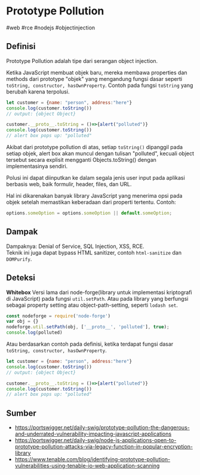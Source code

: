 # Prototype Pollution
#web #rce #nodejs #objectinjection


## Definisi
Prototype Pollution adalah tipe dari serangan object injection.

Ketika JavaScript membuat objek baru, mereka membawa properties dan methods dari prototype "objek" yang mengandung fungsi dasar seperti `toString, constructor, hasOwnProperty`. Contoh pada fungsi `toString` yang berubah karena terpolusi.

```js
let customer = {name: "person", address:"here"}
console.log(customer.toString())
// output: {object Object}

customer.__proto__.toString = ()=>{alert("polluted")}
console.log(customer.toString())
// alert box pops up: "polluted"
```

Akibat dari prototype pollution di atas, setiap `toString()` dipanggil pada setiap objek, alert box akan muncul dengan tulisan "polluted", kecuali object tersebut secara explisit mengganti Objects.toString() dengan implementasinya sendiri.

Polusi ini dapat diinputkan ke dalam segala jenis user input pada aplikasi berbasis web, baik formulir, header, files, dan URL.

Hal ini dikarenakan banyak library JavaScript yang menerima opsi pada objek setelah memastikan keberadaan dari properti tertentu. Contoh:

```js
options.someOption = options.someOption || default.someOption;
```

## Dampak
Dampaknya: Denial of Service, SQL Injection, XSS, RCE.  
Teknik ini juga dapat bypass HTML sanitizer, contoh `html-sanitize` dan `DOMPurify`.

## Deteksi
**Whitebox**
Versi lama dari node-forge(library untuk implementasi kriptografi di JavaScript) pada fungsi `util.setPath`. Atau pada library yang berfungsi sebagai property setting atau object-path-setting, seperti  `lodash set`.
```js
const nodeforge = require('node-forge')
var obj = {}
nodeforge.util.setPath(obj, ['__proto__', 'polluted'], true);
console.log(polluted)
```

Atau berdasarkan contoh pada definisi, ketika terdapat fungsi dasar `toString, constructor, hasOwnProperty`.
```js
let customer = {name: "person", address:"here"}
console.log(customer.toString())
// output: {object Object}

customer.__proto__.toString = ()=>{alert("polluted")}
console.log(customer.toString())
// alert box pops up: "polluted"
```

## Sumber
- https://portswigger.net/daily-swig/prototype-pollution-the-dangerous-and-underrated-vulnerability-impacting-javascript-applications
- https://portswigger.net/daily-swig/node-js-applications-open-to-prototype-pollution-attacks-via-legacy-function-in-popular-encryption-library
- https://www.tenable.com/blog/identifying-prototype-pollution-vulnerabilities-using-tenable-io-web-application-scanning